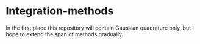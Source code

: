 # Integration-methods
In the first place this repository will contain Gaussian quadrature only, but I hope to extend the span of methods gradually. 
